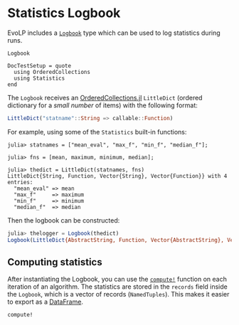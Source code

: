 # Statistics Logbook

EvoLP includes a [`Logbook`](@ref) type which can be used to log statistics during runs.

```@docs
Logbook
```

```@meta
DocTestSetup = quote
  using OrderedCollections
  using Statistics
end
```

The `Logbook` receives an [OrderedCollections.jl](https://github.com/JuliaCollections/OrderedCollections.jl) `LittleDict` (ordered dictionary for a _small number_ of items) with the following format:

```julia
LittleDict("statname"::String => callable::Function)
```

For example, using some of the `Statistics` built-in functions:

```jldoctest
julia> statnames = ["mean_eval", "max_f", "min_f", "median_f"];

julia> fns = [mean, maximum, minimum, median];

julia> thedict = LittleDict(statnames, fns)
LittleDict{String, Function, Vector{String}, Vector{Function}} with 4 entries:
  "mean_eval" => mean
  "max_f"     => maximum
  "min_f"     => minimum
  "median_f"  => median
```

Then the logbook can be constructed:

```julia
julia> thelogger = Logbook(thedict)
Logbook(LittleDict{AbstractString, Function, Vector{AbstractString}, Vector{Function}}("mean_eval" => Statistics.mean, "max_f" => maximum, "min_f" => minimum, "median_f" => Statistics.median), NamedTuple{(:mean_eval, :max_f, :min_f, :median_f)}[])
```

## Computing statistics

After instantiating the Logbook, you can use the [`compute!`](@ref) function on each iteration of an algorithm.
The statistics are stored in the `records` field inside the `Logbook`, which is a vector of records (`NamedTuples`).
This makes it easier to export as a [DataFrame](https://github.com/JuliaData/DataFrames.jl).

```@docs
compute!
```
